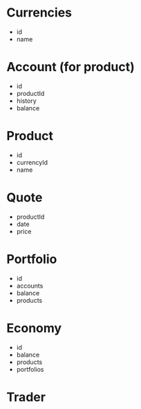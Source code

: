 # Currencies
  - id
  - name

# Account (for product)
  - id
  - productId
  - history
  - balance

# Product
  - id
  - currencyId
  - name

# Quote
  - productId
  - date
  - price

# Portfolio
  - id
  - accounts
  - balance
  - products

# Economy
  - id
  - balance
  - products
  - portfolios

# Trader
